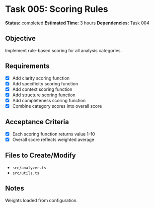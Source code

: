 # Task 005: Scoring Rules

**Status:** completed
**Estimated Time:** 3 hours
**Dependencies:** Task 004

## Objective
Implement rule-based scoring for all analysis categories.

## Requirements
- [x] Add clarity scoring function
- [x] Add specificity scoring function
- [x] Add context scoring function
- [x] Add structure scoring function
- [x] Add completeness scoring function
- [x] Combine category scores into overall score

## Acceptance Criteria
- [x] Each scoring function returns value 1-10
- [x] Overall score reflects weighted average

## Files to Create/Modify
- `src/analyzer.ts`
- `src/utils.ts`

## Notes
Weights loaded from configuration.
